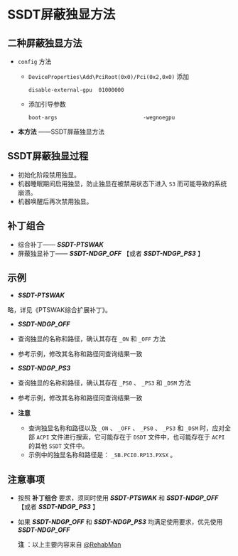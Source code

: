 # SSDT屏蔽独显方法

## 二种屏蔽独显方法

- `config` 方法

  - `DeviceProperties\Add\PciRoot(0x0)/Pci(0x2,0x0)` 添加

    ```
    disable-external-gpu  01000000
    ```

  - 添加引导参数

    ```
    boot-args							-wegnoegpu
    ```

- **本方法** ——SSDT屏蔽独显方法

## SSDT屏蔽独显过程

- 初始化阶段禁用独显。
- 机器睡眠期间启用独显，防止独显在被禁用状态下进入 `S3` 而可能导致的系统崩溃。
- 机器唤醒后再次禁用独显。

## 补丁组合

- 综合补丁—— ***SSDT-PTSWAK*** 
-  屏蔽独显补丁—— ***SSDT-NDGP_OFF*** 【或者 ***SSDT-NDGP_PS3*** 】

## 示例

-  ***SSDT-PTSWAK*** 

  略，详见《PTSWAK综合扩展补丁》。
  
-  ***SSDT-NDGP_OFF*** 

  - 查询独显的名称和路径，确认其存在 `_ON` 和 `_OFF` 方法
  - 参考示例，修改其名称和路径同查询结果一致
  
-  ***SSDT-NDGP_PS3*** 

  - 查询独显的名称和路径，确认其存在 `_PS0`  、 `_PS3` 和 `_DSM` 方法
  - 参考示例，修改其名称和路径同查询结果一致
  
- **注意** 

  - 查询独显名称和路径以及 `_ON` 、 `_OFF` 、 `_PS0` 、 `_PS3` 和 `_DSM` 时，应对全部 `ACPI` 文件进行搜索，它可能存在于 `DSDT` 文件中，也可能存在于 `ACPI` 的其他 `SSDT` 文件中。
  - 示例中的独显名称和路径是： `_SB.PCI0.RP13.PXSX` 。

## 注意事项

- 按照 **补丁组合** 要求，须同时使用 ***SSDT-PTSWAK*** 和 ***SSDT-NDGP_OFF*** 【或者 ***SSDT-NDGP_PS3*** 】
- 如果 ***SSDT-NDGP_OFF*** 和 ***SSDT-NDGP_PS3*** 均满足使用要求，优先使用 ***SSDT-NDGP_OFF*** 

  **注** ：以上主要内容来自 [@RehabMan](https://github.com/rehabman) 